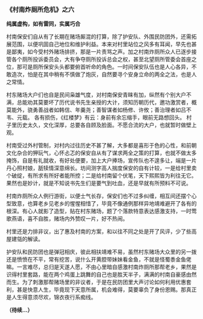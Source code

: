 ### 《村南炸厕所危机》之六

**纯属虚构，如有雷同，实属巧合**

 

村南保安们自从有了长期在赌场厮混的打算，除了护安队、外围民防团外，还需拓展范围，以便巩固自己地位和维护利益。本来对村里站位之风多有耳闻，早先也甚是鄙夷，如今受村外赌场排挤，那是一片责骂之声。加之村南炸厕所众人已逐步接管各个厕所投诉委员会，大有争夺厕所投诉总会之权，甚至北望厕所管委会首座之位，那可是厕所保安头头都要俯首听命的角色。一时间保安队伍也是人心各异，不敢造次，怕是在其中稍有不慎做了炮灰，自然要寻个安身立命的两全之法，也是人之常情。

村东赌场大户们也自是民间枭雄气度，对村南保安青睐有加，纵然有个别大户不满，总能劝其莫要坏了历代说书先生亲授的大计，须知历朝历代，邀功激赏者，概莫能外，骁勇善战者如韩信、年羹尧；善智谋者如杨修、许攸；善治理者如吕不韦、元载。 各有损伤，《红楼梦》有云：身前有余忘缩手，眼前无路想回头。 村子里历史太久，文化深厚，总要各自顾及脸面。不愿合流的大户，也就暂时做壁上观。

村南受过外村管制，对村内过往历史不甚了解，大多都是喜形于色的心性，和前朝文化杂合的狎玩气，心怀忐忑的保安自从有了谋求两全之策的打算，也就不做太多掩饰，自是有礼就收，有好处便要，加上大户捧场，宣传队也不遑多让，端是一片丹心照村娘，舐犊情深意绵长。坊间测字高人揣度保安的自有计较，一是给村里卖个破绽，有所求有所好者能所控；二是给村南留个伏笔，天下熙熙皆为利往无它。果然也是妙计，就是不知说书先生们是要气到吐血，还是早就有所预料不可说。

村南炸厕所众人例行游街，以便士气长存，保安们也不过多纠缠，相互间还摆个心型致意，也算老乡见老乡的惺惺相惜了，毕竟不像通例那样异地靖难避开了各有的根深。有心人就影了造型，贴在村东赌场，题了个落款特意表达感激支持，一时莺歌燕语，喜不自胜，赌场内外赞叹一片，好不热闹。

村里还是力排非议，出了惠及村南的方案，和以往不同之处是开了风评，少了些高屋建瓴的解读。

护安队和民防团也是弹冠相庆，彼此相扶靖难不易，虽然村东赌场大众里的另一拨还是愤愤在不平，常有挖苦，说什么开黄腔带妹妹看金鱼，不就是怪蜀黍金鱼佬嘛。一言难尽，总归是天遂人愿，不由心里暗自感激村南炸厕所那帮老乡，果然是识得村里套路，能在两个鸡蛋上跳舞的自己也是胜天半子，满满的村南自豪感由然而生。为了刺激那帮赌场里的非议者，于是在民防团里大声讨论如何利用优惠套利，甚是快意人生，毕竟现下天意所属，机会难得，莫要辜负了身份恩赐。那真正是人生得意须尽欢，锦衣夜行系痴线。

**（待续…）**
